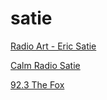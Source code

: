 # satie

[Radio Art - Eric Satie](https://onlineradiobox.com/json/gr/artericsatie/play?platform=web)

[Calm Radio Satie](https://streams.calmradio.com:12328/stream)

[92.3 The Fox](https://playerservices.streamtheworld.com/api/livestream-redirect/KOFXFMAAC.aac?dist=onlineradiobox)

